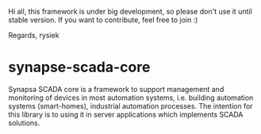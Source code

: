 Hi all, this framework is under big development, so please don't use it until stable version. If you want to contribute, feel free to join :)

Regards,
rysiek

synapse-scada-core
==================

Synapsa SCADA core is a framework to support management and monitoring of devices in most automation systems, i.e. building automation systems (smart-homes), industrial automation processes. The intention for this library is to using it in server applications which implements SCADA solutions.
